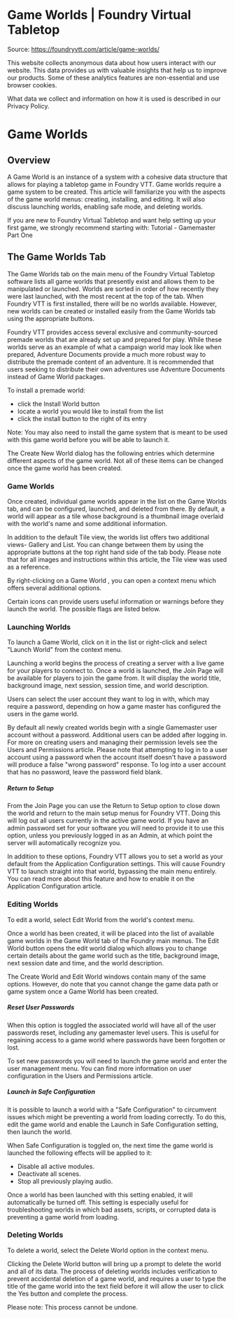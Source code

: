 # Game Worlds | Foundry Virtual Tabletop

Source: https://foundryvtt.com/article/game-worlds/

This website collects anonymous data about how users interact with our website. This data provides us with 
        valuable insights that help us to improve our products. Some of these analytics features are non-essential 
        and use browser cookies.

What data we collect and information on how it is used is described in our 
        Privacy Policy.


# Game Worlds


## 


## Overview

A Game World is an instance of a system with a cohesive data structure that allows for playing a tabletop game in Foundry VTT. Game worlds require a game system to be created. This article will familiarize you with the aspects of the game world menus: creating, installing, and editing. It will also discuss launching worlds, enabling safe mode, and deleting worlds.

If you are new to Foundry Virtual Tabletop and want help setting up your first game, we strongly recommend starting with: Tutorial - Gamemaster Part One


## The Game Worlds Tab

The Game Worlds tab on the main menu of the Foundry Virtual Tabletop software lists all game worlds that presently exist and allows them to be manipulated or launched. Worlds are sorted in order of how recently they were last launched, with the most recent at the top of the tab. When Foundry VTT is first installed, there will be no worlds available. However, new worlds can be created or installed easily from the Game Worlds tab using the appropriate buttons.

Foundry VTT provides access several exclusive and community-sourced premade worlds that are already set up and prepared for play. While these worlds serve as an example of what a campaign world may look like when prepared, Adventure Documents provide a much more robust way to distribute the premade content of an adventure. It is recommended that users seeking to distribute their own adventures use Adventure Documents instead of Game World packages.

To install a premade world:

- click the Install World button
- locate a world you would like to install from the list
- click the install button to the right of its entry

Note: You may also need to install the game system that is meant to be used with this game world before you will be able to launch it.

The Create New World dialog has the following entries which determine different aspects of the game world. Not all of these items can be changed once the game world has been created.


### Game Worlds

Once created, individual game worlds appear in the list on the Game Worlds tab, and can be configured, launched, and deleted from there. By default, a world will appear as a tile whose background is a thumbnail image overlaid with the world's name and some additional information.

In addition to the default Tile view, the worlds list offers two additional views- Gallery and List. You can change between them by using the appropriate buttons at the top right hand side of the tab body. Please note that for all images and instructions within this article, the Tile view was used as a reference.

By right-clicking on a Game World , you can open a context menu which offers several additional options.

Certain icons can provide users useful information or warnings before they launch the world. The possible flags are listed below.


### Launching Worlds

To launch a Game World, click on it in the list or right-click and select "Launch World" from the context menu.

Launching a world begins the process of creating a server with a live game for your players to connect to. Once a world is launched, the Join Page will be available for players to join the game from. It will display the world title, background image, next session, session time, and world description.

Users can select the user account they want to log in with, which may require a password, depending on how a game master has configured the users in the game world.

By default all newly created worlds begin with a single Gamemaster user account without a password. Additional users can be added after logging in. For more on creating users and managing their permission levels see the Users and Permissions article. Please note that attempting to log in to a user account using a password when the account itself doesn't have a password will produce a false "wrong password" response. To log into a user account that has no password, leave the password field blank.


##### Return to Setup

From the Join Page you can use the   Return to Setup option to close down the world and return to the main setup menus for Foundry VTT. Doing this will log out all users currently in the active game world. If you have an admin password set for your software you will need to provide it to use this option, unless you previously logged in as an Admin, at which point the server will automatically recognize you.

In addition to these options, Foundry VTT allows you to set a world as your default from the Application Configuration settings. This will cause Foundry VTT to launch straight into that world, bypassing the main menu entirely. You can read more about this feature and how to enable it on the Application Configuration article.


### Editing Worlds

To edit a world, select   Edit World from the world's context menu.

Once a world has been created, it will be placed into the list of available game worlds in the Game World tab of the Foundry main menus. The Edit World button opens the edit world dialog which allows you to change certain details about the game world such as the title, background image, next session date and time, and the world description.

The Create World and Edit World windows contain many of the same options. However, do note that you cannot change the game data path or game system once a Game World has been created.


##### Reset User Passwords

When this option is toggled the associated world will have all of the user passwords reset, including any gamemaster level users. This is useful for regaining access to a game world where passwords have been forgotten or lost.

To set new passwords you will need to launch the game world and enter the user management menu. You can find more information on user configuration in the Users and Permissions article.


##### Launch in Safe Configuration

It is possible to launch a world with a "Safe Configuration" to circumvent issues which might be preventing a world from loading correctly. To do this, edit the game world and enable the Launch in Safe Configuration setting, then launch the world.

When Safe Configuration is toggled on, the next time the game world is launched the following effects will be applied to it:

- Disable all active modules.
- Deactivate all scenes.
- Stop all previously playing audio.

Once a world has been launched with this setting enabled, it will automatically be turned off. This setting is especially useful for troubleshooting worlds in which bad assets, scripts, or corrupted data is preventing a game world from loading.


### Deleting Worlds

To delete a world, select the   Delete World option in the context menu.

Clicking the Delete World button will bring up a prompt to delete the world and all of its data. The process of deleting worlds includes verification to prevent accidental deletion of a game world, and requires a user to type the title of the game world into the text field before it will allow the user to click the Yes button and complete the process.

Please note: This process cannot be undone.

